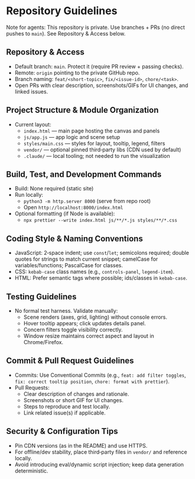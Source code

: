 # Repository Guidelines

Note for agents: This repository is private. Use branches + PRs (no direct pushes to `main`). See Repository & Access below.

## Repository & Access

- Default branch: `main`. Protect it (require PR review + passing checks).
- Remote: `origin` pointing to the private GitHub repo.
- Branch naming: `feat/<short-topic>`, `fix/<issue-id>`, `chore/<task>`.
- Open PRs with clear description, screenshots/GIFs for UI changes, and linked issues.

## Project Structure & Module Organization

- Current layout:
  - `index.html` — main page hosting the canvas and panels
  - `js/app.js` — app logic and scene setup
  - `styles/main.css` — styles for layout, tooltip, legend, filters
  - `vendor/` — optional pinned third‑party libs (CDN used by default)
  - `.claude/` — local tooling; not needed to run the visualization

## Build, Test, and Development Commands

- Build: None required (static site)
- Run locally:
  - `python3 -m http.server 8000` (serve from repo root)
  - Open `http://localhost:8000/index.html`
- Optional formatting (if Node is available):
  - `npx prettier --write index.html js/**/*.js styles/**/*.css`

## Coding Style & Naming Conventions

- JavaScript: 2‑space indent; use `const`/`let`; semicolons required; double quotes for strings to match current snippet; camelCase for variables/functions; PascalCase for classes.
- CSS: `kebab-case` class names (e.g., `controls-panel`, `legend-item`).
- HTML: Prefer semantic tags where possible; ids/classes in `kebab-case`.

## Testing Guidelines

- No formal test harness. Validate manually:
  - Scene renders (axes, grid, lighting) without console errors.
  - Hover tooltip appears; click updates details panel.
  - Concern filters toggle visibility correctly.
  - Window resize maintains correct aspect and layout in Chrome/Firefox.

## Commit & Pull Request Guidelines

- Commits: Use Conventional Commits (e.g., `feat: add filter toggles`, `fix: correct tooltip position`, `chore: format with prettier`).
- Pull Requests:
  - Clear description of changes and rationale.
  - Screenshots or short GIF for UI changes.
  - Steps to reproduce and test locally.
  - Link related issue(s) if applicable.

## Security & Configuration Tips

- Pin CDN versions (as in the README) and use HTTPS.
- For offline/dev stability, place third‑party files in `vendor/` and reference locally.
- Avoid introducing eval/dynamic script injection; keep data generation deterministic.

